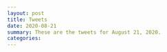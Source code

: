 ```yaml
---
layout: post
title: Tweets
date: 2020-08-21
summary: These are the tweets for August 21, 2020.
categories:
---
```


